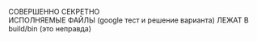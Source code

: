 СОВЕРШЕННО СЕКРЕТНО <br>
ИСПОЛНЯЕМЫЕ ФАЙЛЫ (google тест и решение варианта) ЛЕЖАТ В build/bin (это неправда) <br>

